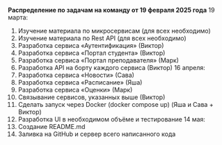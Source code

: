**Распределение по задачам на команду от 19 февраля 2025 года**
19 марта: 
1.	Изучение материала по микросервисам (для всех необходимо)
2.	Изучение материала по Rest API (для всех необходимо)
3.	Разработка сервиса «Аутентификация» (Виктор) 
4.	Разработка сервиса «Портал студента» (Виктор)
5.	Разработка сервиса «Портал преподавателя» (Марк)
6.	Разработка API на борту каждого сервиса (Виктор)
16 апреля:
1.	Разработка сервиса «Новости» (Сава) 
2.	Разработка сервиса «Расписание» (Яша)
3.	Разработка сервиса «Оценки» (Марк)
4.	Связывание сервисов, указанных выше (Виктор)
5.	Сделать запуск через Docker (docker compose up) (Яша и Сава + Виктор)
6.	Разработка UI в необходимом объёме и тестирование
14 мая:
1.	Создание README.md
2.	Заливка на GitHub и сервер всего написанного кода





